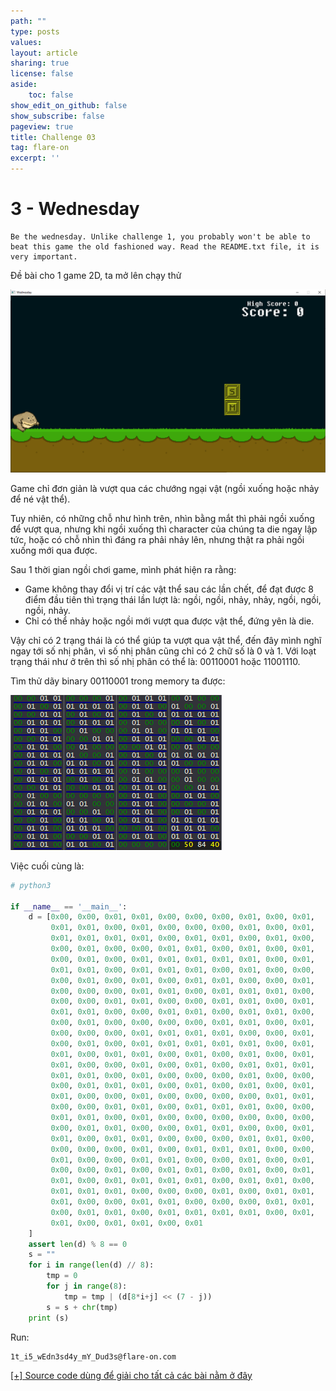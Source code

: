 ```yaml
---
path: ""
type: posts
values:
layout: article
sharing: true
license: false
aside:
    toc: false
show_edit_on_github: false
show_subscribe: false
pageview: true
title: Challenge 03
tag: flare-on
excerpt: ''
---
```

# 3 - Wednesday

```
Be the wednesday. Unlike challenge 1, you probably won't be able to beat this game the old fashioned way. Read the README.txt file, it is very important.
```

Đề bài cho 1 game 2D, ta mở lên chạy thử

![](/assets/images/flareon/3/1.png)

Game chỉ đơn giản là vượt qua các chướng ngại vật (ngồi xuống hoặc nhảy để né vật thể).

Tuy nhiên, có những chỗ như hình trên, nhìn bằng mắt thì phải ngồi xuống để vượt qua, nhưng khi ngồi xuống thì character của chúng ta die ngay lập tức, hoặc có chỗ nhìn thì đáng ra phải nhảy lên, nhưng thật ra phải ngồi xuống mới qua được.

Sau 1 thời gian ngồi chơi game, mình phát hiện ra rằng:

- Game không thay đổi vị trí các vật thể sau các lần chết, để đạt được 8 điểm đầu tiên thì trạng thái lần lượt là: ngồi, ngồi, nhảy, nhảy, ngồi, ngồi, ngồi, nhảy.
- Chỉ có thể nhảy hoặc ngồi mới vượt qua được vật thể, đứng yên là die.

Vậy chỉ có 2 trạng thái là có thể giúp ta vượt qua vật thể, đến đây mình nghĩ ngay tới số nhị phân, vì số nhị phân cũng chỉ có 2 chữ số là 0 và 1. Với loạt trạng thái như ở trên thì số nhị phân có thể là: 00110001 hoặc 11001110.

Tìm thử dãy binary 00110001 trong memory ta được:

![](/assets/images/flareon/3/2.png)

Việc cuối cùng là:

```python
# python3

if __name__ == '__main__':
    d = [0x00, 0x00, 0x01, 0x01, 0x00, 0x00, 0x00, 0x01, 0x00, 0x01,
         0x01, 0x01, 0x00, 0x01, 0x00, 0x00, 0x00, 0x01, 0x00, 0x01,
         0x01, 0x01, 0x01, 0x01, 0x00, 0x01, 0x01, 0x00, 0x01, 0x00,
         0x00, 0x01, 0x00, 0x00, 0x01, 0x01, 0x00, 0x01, 0x00, 0x01,
         0x00, 0x01, 0x00, 0x01, 0x01, 0x01, 0x01, 0x01, 0x00, 0x01,
         0x01, 0x01, 0x00, 0x01, 0x01, 0x01, 0x00, 0x01, 0x00, 0x00,
         0x00, 0x01, 0x00, 0x01, 0x00, 0x01, 0x01, 0x00, 0x00, 0x01,
         0x00, 0x00, 0x00, 0x01, 0x01, 0x00, 0x01, 0x01, 0x01, 0x00,
         0x00, 0x00, 0x01, 0x01, 0x00, 0x00, 0x01, 0x01, 0x00, 0x01,
         0x01, 0x01, 0x00, 0x00, 0x01, 0x01, 0x00, 0x01, 0x01, 0x00,
         0x00, 0x01, 0x00, 0x00, 0x00, 0x00, 0x01, 0x01, 0x00, 0x01,
         0x00, 0x00, 0x00, 0x01, 0x01, 0x01, 0x01, 0x00, 0x00, 0x01,
         0x00, 0x01, 0x00, 0x01, 0x01, 0x01, 0x01, 0x01, 0x00, 0x01,
         0x01, 0x00, 0x01, 0x01, 0x00, 0x01, 0x00, 0x01, 0x00, 0x01,
         0x01, 0x00, 0x00, 0x01, 0x00, 0x01, 0x00, 0x01, 0x01, 0x01,
         0x01, 0x01, 0x00, 0x01, 0x00, 0x00, 0x00, 0x01, 0x00, 0x00,
         0x00, 0x01, 0x01, 0x01, 0x00, 0x01, 0x00, 0x01, 0x00, 0x01,
         0x01, 0x00, 0x00, 0x01, 0x00, 0x00, 0x00, 0x00, 0x01, 0x01,
         0x00, 0x00, 0x01, 0x01, 0x00, 0x01, 0x01, 0x01, 0x00, 0x00,
         0x01, 0x01, 0x00, 0x01, 0x00, 0x00, 0x00, 0x00, 0x00, 0x00,
         0x00, 0x01, 0x01, 0x00, 0x00, 0x01, 0x01, 0x00, 0x00, 0x01,
         0x01, 0x00, 0x01, 0x01, 0x00, 0x00, 0x00, 0x01, 0x01, 0x00,
         0x00, 0x00, 0x00, 0x01, 0x00, 0x01, 0x01, 0x01, 0x00, 0x00,
         0x01, 0x00, 0x00, 0x01, 0x01, 0x00, 0x00, 0x01, 0x00, 0x01,
         0x00, 0x00, 0x01, 0x00, 0x01, 0x01, 0x00, 0x01, 0x00, 0x01,
         0x01, 0x00, 0x01, 0x01, 0x01, 0x01, 0x00, 0x01, 0x01, 0x00,
         0x01, 0x01, 0x01, 0x00, 0x00, 0x00, 0x01, 0x00, 0x01, 0x01,
         0x01, 0x00, 0x00, 0x01, 0x01, 0x00, 0x00, 0x00, 0x01, 0x01,
         0x00, 0x01, 0x01, 0x00, 0x01, 0x01, 0x01, 0x01, 0x00, 0x01,
         0x01, 0x00, 0x01, 0x01, 0x00, 0x01
    ]
    assert len(d) % 8 == 0
    s = ""
    for i in range(len(d) // 8):
        tmp = 0
        for j in range(8):
            tmp = tmp | (d[8*i+j] << (7 - j))
        s = s + chr(tmp)
    print (s)
```

Run:

```
1t_i5_wEdn3sd4y_mY_Dud3s@flare-on.com
```

[[+] Source code dùng để giải cho tất cả các bài nằm ở đây](/assets/images/flareon/src.zip)
